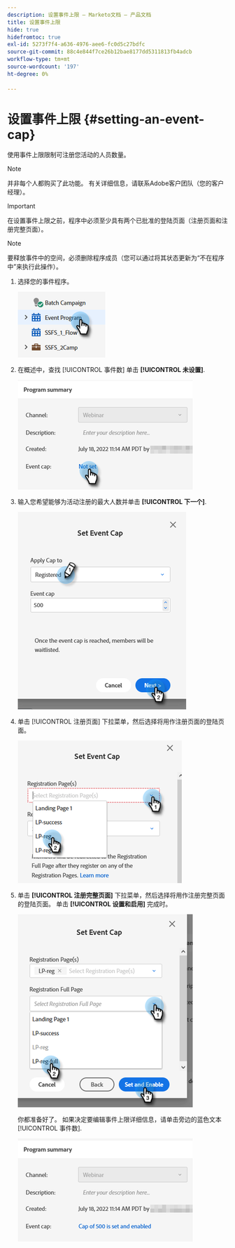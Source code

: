 ```yaml
---
description: 设置事件上限 — Marketo文档 — 产品文档
title: 设置事件上限
hide: true
hidefromtoc: true
exl-id: 5273f7f4-a636-4976-aee6-fc0d5c27bdfc
source-git-commit: 88c4e844f7ce26b12bae8177dd5311813fb4adcb
workflow-type: tm+mt
source-wordcount: '197'
ht-degree: 0%

---
```


# 设置事件上限 {#setting-an-event-cap}

使用事件上限限制可注册您活动的人员数量。

>[!NOTE]
>
>并非每个人都购买了此功能。 有关详细信息，请联系Adobe客户团队（您的客户经理）。

>[!IMPORTANT]
>在设置事件上限之前，程序中必须至少具有两个已批准的登陆页面（注册页面和注册完整页面）。

>[!NOTE]
>
>要释放事件中的空间，必须删除程序成员（您可以通过将其状态更新为“不在程序中”来执行此操作）。

1. 选择您的事件程序。

   ![](assets/setting-an-event-cap-1.png)

1. 在概述中，查找 [!UICONTROL 事件数] 单击 **[!UICONTROL 未设置]**.

   ![](assets/setting-an-event-cap-2.png)

1. 输入您希望能够为活动注册的最大人数并单击 **[!UICONTROL 下一个]**.

   ![](assets/setting-an-event-cap-3.png)

1. 单击 [!UICONTROL 注册页面] 下拉菜单，然后选择将用作注册页面的登陆页面。

   ![](assets/setting-an-event-cap-4.png)

1. 单击 **[!UICONTROL 注册完整页面]** 下拉菜单，然后选择将用作注册完整页面的登陆页面。 单击 **[!UICONTROL 设置和启用]** 完成时。

   ![](assets/setting-an-event-cap-5.png)

   你都准备好了。 如果决定要编辑事件上限详细信息，请单击旁边的蓝色文本 [!UICONTROL 事件数].

   ![](assets/setting-an-event-cap-6.png)
